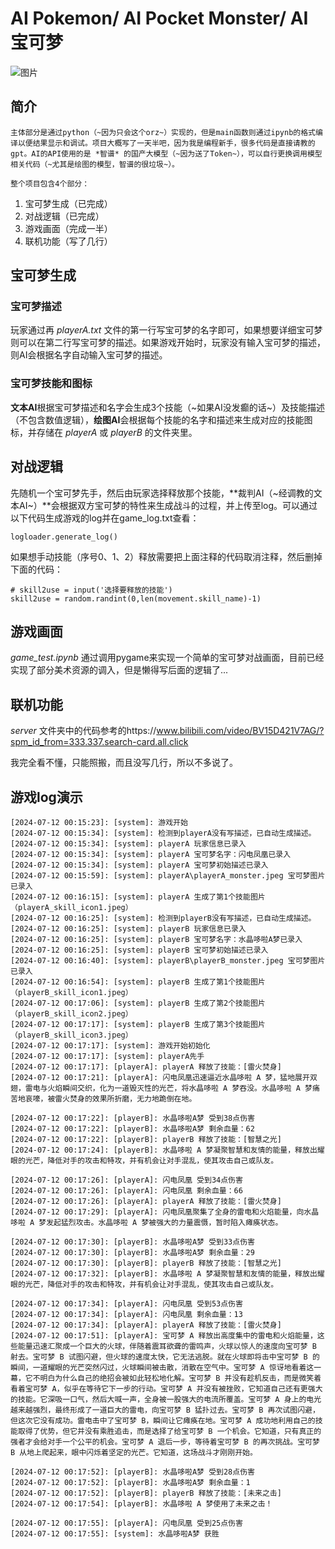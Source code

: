 # AI Pokemon/ AI Pocket Monster/ AI 宝可梦

![图片](https://github.com/GA10d/AI-Pokemon/assets/128725933/dea89d3c-4fee-4a63-bab3-b373fedd81c6)

## 简介
	主体部分是通过python（~因为只会这个orz~）实现的，但是main函数则通过ipynb的格式编译以便结果显示和调试。项目大概写了一天半吧，因为我是编程新手，很多代码是直接请教的gpt。AI的API使用的是 *智谱* 的国产大模型（~因为送了Token~），可以自行更换调用模型相关代码（~尤其是绘图的模型，智谱的很垃圾~）。
	
	整个项目包含4个部分：

1. 宝可梦生成（已完成）
2. 对战逻辑（已完成）
3. 游戏画面（完成一半）
4. 联机功能（写了几行）

## 宝可梦生成

### 宝可梦描述

玩家通过再 *playerA.txt* 文件的第一行写宝可梦的名字即可，如果想要详细宝可梦则可以在第二行写宝可梦的描述。如果游戏开始时，玩家没有输入宝可梦的描述，则AI会根据名字自动输入宝可梦的描述。

### 宝可梦技能和图标

**文本AI**根据宝可梦描述和名字会生成3个技能（~如果AI没发癫的话~）及技能描述（不包含数值逻辑），**绘图AI**会根据每个技能的名字和描述来生成对应的技能图标，并存储在 *playerA* 或 *playerB* 的文件夹里。

## 对战逻辑

先随机一个宝可梦先手，然后由玩家选择释放那个技能，**裁判AI（~经调教的文本AI~）**会根据双方宝可梦的特性来生成战斗的过程，并上传至log。可以通过以下代码生成游戏的log并在game_log.txt查看：

```
logloader.generate_log()
```

如果想手动技能（序号0、1、2）释放需要把上面注释的代码取消注释，然后删掉下面的代码：

```
# skill2use = input('选择要释放的技能')
skill2use = random.randint(0,len(movement.skill_name)-1)
```

## 游戏画面

*game_test.ipynb* 通过调用pygame来实现一个简单的宝可梦对战画面，目前已经实现了部分美术资源的调入，但是懒得写后面的逻辑了...

## 联机功能

*server* 文件夹中的代码参考的https://www.bilibili.com/video/BV15D421V7AG/?spm_id_from=333.337.search-card.all.click

我完全看不懂，只能照搬，而且没写几行，所以不多说了。

## 游戏log演示

```
[2024-07-12 00:15:23]: [system]: 游戏开始
[2024-07-12 00:15:34]: [system]: 检测到playerA没有写描述，已自动生成描述。
[2024-07-12 00:15:34]: [system]: playerA 玩家信息已录入
[2024-07-12 00:15:34]: [system]: playerA 宝可梦名字：闪电凤凰已录入
[2024-07-12 00:15:34]: [system]: playerA 宝可梦初始描述已录入
[2024-07-12 00:15:59]: [system]: playerA\playerA_monster.jpeg 宝可梦图片已录入
[2024-07-12 00:16:15]: [system]: playerA 生成了第1个技能图片（playerA_skill_icon1.jpeg）
[2024-07-12 00:16:25]: [system]: 检测到playerB没有写描述，已自动生成描述。
[2024-07-12 00:16:25]: [system]: playerB 玩家信息已录入
[2024-07-12 00:16:25]: [system]: playerB 宝可梦名字：水晶哆啦A梦已录入
[2024-07-12 00:16:25]: [system]: playerB 宝可梦初始描述已录入
[2024-07-12 00:16:40]: [system]: playerB\playerB_monster.jpeg 宝可梦图片已录入
[2024-07-12 00:16:54]: [system]: playerB 生成了第1个技能图片（playerB_skill_icon1.jpeg）
[2024-07-12 00:17:06]: [system]: playerB 生成了第2个技能图片（playerB_skill_icon2.jpeg）
[2024-07-12 00:17:17]: [system]: playerB 生成了第3个技能图片（playerB_skill_icon3.jpeg）
[2024-07-12 00:17:17]: [system]: 游戏开始初始化
[2024-07-12 00:17:17]: [system]: playerA先手
[2024-07-12 00:17:17]: [playerA]: playerA 释放了技能：[雷火焚身]
[2024-07-12 00:17:21]: [playerA]: 闪电凤凰迅速逼近水晶哆啦 A 梦，猛地展开双翅，雷电与火焰瞬间交织，化为一道毁灭性的光芒，将水晶哆啦 A 梦吞没。水晶哆啦 A 梦痛苦地哀嚎，被雷火焚身的效果所折磨，无力地跪倒在地。

[2024-07-12 00:17:22]: [playerB]: 水晶哆啦A梦 受到38点伤害
[2024-07-12 00:17:22]: [playerB]: 水晶哆啦A梦 剩余血量：62
[2024-07-12 00:17:22]: [playerB]: playerB 释放了技能：[智慧之光]
[2024-07-12 00:17:24]: [playerB]: 水晶哆啦 A 梦凝聚智慧和友情的能量，释放出耀眼的光芒，降低对手的攻击和特攻，并有机会让对手混乱，使其攻击自己或队友。

[2024-07-12 00:17:26]: [playerA]: 闪电凤凰 受到34点伤害
[2024-07-12 00:17:26]: [playerA]: 闪电凤凰 剩余血量：66
[2024-07-12 00:17:26]: [playerA]: playerA 释放了技能：[雷火焚身]
[2024-07-12 00:17:29]: [playerA]: 闪电凤凰聚集了全身的雷电和火焰能量，向水晶哆啦 A 梦发起猛烈攻击。水晶哆啦 A 梦被强大的力量震慑，暂时陷入瘫痪状态。

[2024-07-12 00:17:30]: [playerB]: 水晶哆啦A梦 受到33点伤害
[2024-07-12 00:17:30]: [playerB]: 水晶哆啦A梦 剩余血量：29
[2024-07-12 00:17:30]: [playerB]: playerB 释放了技能：[智慧之光]
[2024-07-12 00:17:32]: [playerB]: 水晶哆啦 A 梦凝聚智慧和友情的能量，释放出耀眼的光芒，降低对手的攻击和特攻，并有机会让对手混乱，使其攻击自己或队友。

[2024-07-12 00:17:34]: [playerA]: 闪电凤凰 受到53点伤害
[2024-07-12 00:17:34]: [playerA]: 闪电凤凰 剩余血量：13
[2024-07-12 00:17:34]: [playerA]: playerA 释放了技能：[雷火焚身]
[2024-07-12 00:17:51]: [playerA]: 宝可梦 A 释放出高度集中的雷电和火焰能量，这些能量迅速汇聚成一个巨大的火球，伴随着震耳欲聋的雷鸣声，火球以惊人的速度向宝可梦 B 射去。宝可梦 B 试图闪避，但火球的速度太快，它无法逃脱。就在火球即将击中宝可梦 B 的瞬间，一道耀眼的光芒突然闪过，火球瞬间被击散，消散在空气中。宝可梦 A 惊讶地看着这一幕，它不明白为什么自己的绝招会被如此轻松地化解。宝可梦 B 并没有趁机反击，而是微笑着看着宝可梦 A，似乎在等待它下一步的行动。宝可梦 A 并没有被挫败，它知道自己还有更强大的技能。它深吸一口气，然后大喊一声，全身被一股强大的电流所覆盖。宝可梦 A 身上的电光越来越强烈，最终形成了一道巨大的雷电，向宝可梦 B 猛扑过去。宝可梦 B 再次试图闪避，但这次它没有成功。雷电击中了宝可梦 B，瞬间让它瘫痪在地。宝可梦 A 成功地利用自己的技能取得了优势，但它并没有乘胜追击，而是选择了给宝可梦 B 一个机会。它知道，只有真正的强者才会给对手一个公平的机会。宝可梦 A 退后一步，等待着宝可梦 B 的再次挑战。宝可梦 B 从地上爬起来，眼中闪烁着坚定的光芒。它知道，这场战斗才刚刚开始。

[2024-07-12 00:17:52]: [playerB]: 水晶哆啦A梦 受到28点伤害
[2024-07-12 00:17:52]: [playerB]: 水晶哆啦A梦 剩余血量：1
[2024-07-12 00:17:52]: [playerB]: playerB 释放了技能：[未来之击]
[2024-07-12 00:17:54]: [playerB]: 水晶哆啦 A 梦使用了未来之击！

[2024-07-12 00:17:55]: [playerA]: 闪电凤凰 受到25点伤害
[2024-07-12 00:17:55]: [system]: 水晶哆啦A梦 获胜
```
